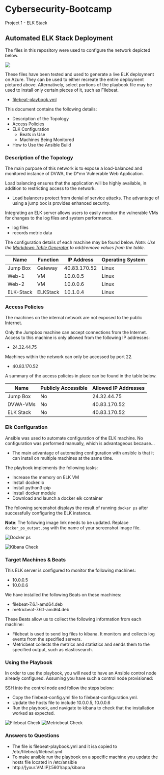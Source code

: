 # Cybersecurity-Bootcamp
Project 1 - ELK Stack
## Automated ELK Stack Deployment

The files in this repository were used to configure the network depicted below.

![](Diagrams/Network_Diagrams.png)

These files have been tested and used to generate a live ELK deployment on Azure. They can be used to either recreate the entire deployment pictured above. Alternatively, select portions of the playbook file may be used to install only certain pieces of it, such as Filebeat.

  - [filebeat-playbook.yml](Ansible/filebeat-playbook.yml)

This document contains the following details:
- Description of the Topology
- Access Policies
- ELK Configuration
  - Beats in Use
  - Machines Being Monitored
- How to Use the Ansible Build


### Description of the Topology

The main purpose of this network is to expose a load-balanced and monitored instance of DVWA, the D*mn Vulnerable Web Application.

Load balancing ensures that the application will be highly available, in addition to restricting access to the network.
- Load balancers protect from denial of service attacks. The advantage of using a jump box is provides enhanced security.

Integrating an ELK server allows users to easily monitor the vulnerable VMs for changes to the log files and system performance.
- log files
- records metric data

The configuration details of each machine may be found below.
_Note: Use the [Markdown Table Generator](http://www.tablesgenerator.com/markdown_tables) to add/remove values from the table_.

| Name      | Function | IP Address  | Operating System |
|-----------|----------|-------------|------------------|
| Jump Box  | Gateway  | 40.83.170.52| Linux            |
| Web-1     |   VM     | 10.0.0.5    | Linux            |
| Web-2     |   VM     | 10.0.0.6    | Linux            |
| ELK-Stack | ELKStack | 10.1.0.4    | Linux            |

### Access Policies

The machines on the internal network are not exposed to the public Internet. 

Only the Jumpbox machine can accept connections from the Internet. Access to this machine is only allowed from the following IP addresses:
- 24.32.44.75

Machines within the network can only be accessed by port 22.
- 40.83.170.52

A summary of the access policies in place can be found in the table below.

| Name     | Publicly Accessible | Allowed IP Addresses |
|----------|---------------------|----------------------|
| Jump Box |    No               |     24.32.44.75      |
| DVWA-VMs |    No               |     40.83.170.52     |
| ELK Stack|    No               |     40.83.170.52     |

### Elk Configuration

Ansible was used to automate configuration of the ELK machine. No configuration was performed manually, which is advantageous because...
- The main advantage of automating configuration with ansible is that it can install on multiple machines at the same time.

The playbook implements the following tasks:
- Increase the memory on ELK VM
- Install docker.io
- Install python3-pip
- Install docker module
- Download and launch a docker elk container

The following screenshot displays the result of running `docker ps` after successfully configuring the ELK instance.

**Note**: The following image link needs to be updated. Replace `docker_ps_output.png` with the name of your screenshot image file.  


![Docker ps](Images/docker_ps.png)

![Kibana Check](Images/Kibana_Check.png)

### Target Machines & Beats
This ELK server is configured to monitor the following machines:
- 10.0.0.5
- 10.0.0.6

We have installed the following Beats on these machines:
- filebeat-7.6.1-amd64.deb
- metricbeat-7.6.1-amd64.deb

These Beats allow us to collect the following information from each machine:
- Filebeat is used to send log files to kibana. It monitors and collects log events from the specified servers.
- Metricbeat collects the metrics and statistics and sends them to the specified output, such as elasticsearch.

### Using the Playbook
In order to use the playbook, you will need to have an Ansible control node already configured. Assuming you have such a control node provisioned: 

SSH into the control node and follow the steps below:
- Copy the filebeat-config.yml file to filebeat-configuration.yml.
- Update the hosts file to include 10.0.0.5, 10.0.0.6
- Run the playbook, and navigate to kibana to check that the installation worked as expected.

![Filebeat Check](Images/Filebeat_Check.png)
![Metricbeat Check](Images/Metrics_Check.png)

### Answers to Questions
- The file is filebeat-playbook.yml and it isa copied to /etc/filebeat/filebeat.yml
- To make ansible run the playbook on a specific machine you update the hosts file located in /etc/ansible
-  http://[your.VM.IP]:5601/app/kibana

